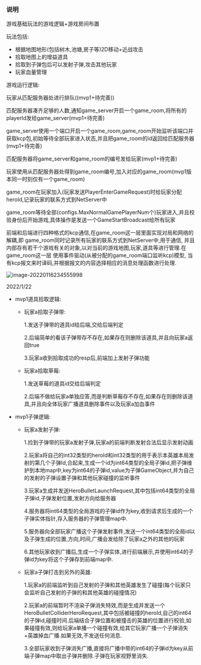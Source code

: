 ### 说明
游戏基础玩法的游戏逻辑+游戏房间布置


玩法包括:
* 根据地图地形(包括树木,池塘,房子等)2D移动+近战攻击
* 拾取地图上的增益道具
* 拾取到子弹包后可以发射子弹,攻击其他玩家
* 玩家血量管理

游戏运行逻辑:

玩家从匹配服务器处进行排队((mvp1+待完善))

匹配服务器凑齐足够的人数,通知game_server开启一个game_room,将所有的playerId发给game_server(mvp1+待完善)

game_server使用一个端口开启一个game_room,game_room开始监听该端口并获取kcp包,初始等待全部玩家进入状态,并且把game_room的id返回给匹配服务器(mvp1+待完善)

匹配服务器将game_server和game_room的编号发给玩家(mvp1+待完善)

玩家使用从匹配服务器处得到game_room编号,加入对应的game_room(mvp1版本同一时刻仅有一个game_room)

game_room在玩家加入(玩家发送PlayerEnterGameRequest)时给玩家分配heroId,记录玩家的联系方式到NetServer中

game_room等待全部(configs.MaxNormalGamePlayerNum个)玩家进入,并且校验身份后开始游戏,具体操作是发送一个GameStartBroadcast给所有玩家

前端和后端进行四种格式的kcp通信,在game_room这一层里面实现对局和网络的解耦,即 game_room同时记录所有玩家的联系方式到NetServer中,用于通信,
并且内部存有若干个游戏有关的对象,以对当前的游戏地图,玩家,道具等进行管理.在game_room这一层 使用事件驱动(从被分配的game_room端口监听kcp)模型,
当有kcp报文来时译码,并根据报文的内容选择相应的消息处理函数进行处理.

![image-20220116234555998](C:\Users\Administrator\Desktop\melee_game_server\internal\normal_game\image-20220116234555998.png)



2022/1/22

* mvp1道具拾取逻辑:

  * 玩家a拾取子弹带:

    1.发送子弹带的道具id给后端,交给后端判定

    2.后端简单的看该子弹带存不存在,如果存在则删除该道具,并且向玩家a返回true

    3.玩家a收到拾取成功的resp后,前端加上发射子弹功能

  * 玩家a拾取草莓:

    1.发送草莓的道具id交给后端判定

    2.后端不做给玩家a单独应答,而是判断草莓存不存在,如果存在则删除该道具,并且向全体玩家广播道具删除事件以及玩家a加血事件

* mvp1子弹逻辑:

  * 玩家a发射子弹:

    1.捡到子弹带的玩家a发射子弹,玩家a的前端判断发射合法后显示发射动画

    2.玩家a将自己的int32类型的heroId和int32类型的用于表示本英雄本局发射的第几个子弹Id,合起来,生成一个id为int64类型的全局子弹id,把子弹维护到本地map中,key为int64的子弹id,value为子弹GameObject,并为自己的发射的子弹设置子弹和其他玩家碰撞的监听事件

    3.玩家a生成并发送HeroBulletLaunchRequest,其中包括int64类型的全局子弹id,子弹发射位置,发射方向给服务器

    4.服务器将int64类型的全局游戏的子弹id作为key,收到请求后生成的一个子弹实体指针,存入服务器的子弹管理map中.

    5.服务器向全部玩家广播这个子弹发射事件,发送一个int64类型的全局id以及子弹生成的位置,方向,时间,广播会发给除了玩家a之外的其他的玩家

    6.其他玩家收到广播后,生成一个子弹实体,进行前端展示,并使用int64的子弹id为key将这个子弹存到前端map中.

  * 玩家a子弹打击到另外的英雄:

    1.玩家a的前端监听到自己发射的子弹和其他英雄发生了碰撞(每个玩家只会监听自己发射的子弹的和其他英雄的碰撞情况)

    2.玩家a的前端暂时不渲染子弹消失特效,而是生成并发送一个HeroBulletColliderHeroRequest,其中包括被碰撞的heroId,自己的int64的子弹id,碰撞时间.后端结合子弹位置和被撞击的英雄的位置进行校验,如果碰撞有效,则给玩家a单播一个碰撞有效,给其它玩家广播一个子弹消失+英雄掉血广播.如果无效,不发送任何消息.

    3.全部玩家收到子弹消失广播,直接将广播中带的int64的子弹id为key从前端子弹map中取出子弹并删除.子弹在玩家视野里消失.
